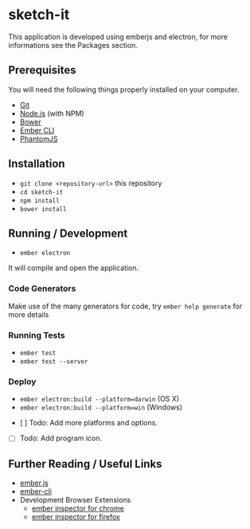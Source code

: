 # sketch-it

This application is developed using emberjs and electron, for more informations see the Packages section.

## Prerequisites

You will need the following things properly installed on your computer.

* [Git](https://git-scm.com/)
* [Node.js](https://nodejs.org/) (with NPM)
* [Bower](https://bower.io/)
* [Ember CLI](https://ember-cli.com/)
* [PhantomJS](http://phantomjs.org/)

## Installation

* `git clone <repository-url>` this repository
* `cd sketch-it`
* `npm install`
* `bower install`

## Running / Development

* `ember electron`

It will compile and open the application.

### Code Generators

Make use of the many generators for code, try `ember help generate` for more details

### Running Tests

* `ember test`
* `ember test --server`

### Deploy

* `ember electron:build --platform=darwin` (OS X)
* `ember electron:build --platform=win` (Windows)

- [ ] Todo: Add more platforms and options.
- [ ] Todo: Add program icon.

## Further Reading / Useful Links

* [ember.js](http://emberjs.com/)
* [ember-cli](https://ember-cli.com/)
* Development Browser Extensions
  * [ember inspector for chrome](https://chrome.google.com/webstore/detail/ember-inspector/bmdblncegkenkacieihfhpjfppoconhi)
  * [ember inspector for firefox](https://addons.mozilla.org/en-US/firefox/addon/ember-inspector/)
